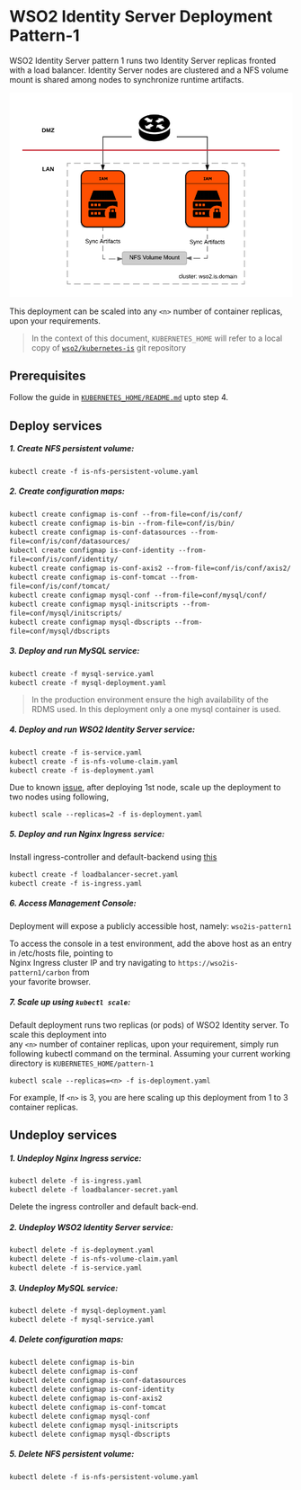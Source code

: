 # WSO2 Identity Server Deployment Pattern-1 
WSO2 Identity Server pattern 1 runs two Identity Server replicas fronted with a load balancer. Identity Server 
nodes are clustered and a NFS volume mount is shared among nodes to synchronize runtime artifacts.

![alt tag](images/pattern-1-deployment-architecture.png)

This deployment can be scaled into any `<n>` number of container replicas, upon your requirements.

>In the context of this document, `KUBERNETES_HOME` will refer to a local copy of 
[`wso2/kubernetes-is`](https://github.com/wso2/kubernetes-is/) git repository

## Prerequisites

Follow the guide in [`KUBERNETES_HOME/README.md`](../README.md) upto step 4.

## Deploy services

##### 1. Create NFS persistent volume:
```
kubectl create -f is-nfs-persistent-volume.yaml
```
##### 2. Create configuration maps:
```
kubectl create configmap is-conf --from-file=conf/is/conf/
kubectl create configmap is-bin --from-file=conf/is/bin/
kubectl create configmap is-conf-datasources --from-file=conf/is/conf/datasources/
kubectl create configmap is-conf-identity --from-file=conf/is/conf/identity/
kubectl create configmap is-conf-axis2 --from-file=conf/is/conf/axis2/
kubectl create configmap is-conf-tomcat --from-file=conf/is/conf/tomcat/
kubectl create configmap mysql-conf --from-file=conf/mysql/conf/
kubectl create configmap mysql-initscripts --from-file=conf/mysql/initscripts/
kubectl create configmap mysql-dbscripts --from-file=conf/mysql/dbscripts
```
##### 3. Deploy and run MySQL service: 
```
kubectl create -f mysql-service.yaml
kubectl create -f mysql-deployment.yaml
```
> In the production environment ensure the high availability of the RDMS used. In this deployment only a one mysql 
container is used.
##### 4. Deploy and run WSO2 Identity Server service: 
```
kubectl create -f is-service.yaml
kubectl create -f is-nfs-volume-claim.yaml
kubectl create -f is-deployment.yaml
```
Due to known [issue](https://github.com/wso2/kubernetes-is/issues/7), after deploying 1st node, scale up the 
deployment to two nodes using following,

```
kubectl scale --replicas=2 -f is-deployment.yaml
```
##### 5. Deploy and run Nginx Ingress service:
Install ingress-controller and default-backend  using [this](https://kubernetes.github.io/ingress-nginx/deploy/)
```
kubectl create -f loadbalancer-secret.yaml
kubectl create -f is-ingress.yaml
```
##### 6. Access Management Console:
Deployment will expose a publicly accessible host, namely: `wso2is-pattern1`

To access the console in a test environment, add the above host as an entry in /etc/hosts file, pointing to <br> 
Nginx Ingress cluster IP and try navigating to `https://wso2is-pattern1/carbon` from <br>
your favorite browser.

##### 7. Scale up using `kubectl scale`:
Default deployment runs two replicas (or pods) of WSO2 Identity server. To scale this deployment into <br>
any `<n>` number of container replicas, upon your requirement, simply run following kubectl 
command on the terminal. Assuming your current working directory is `KUBERNETES_HOME/pattern-1` 
```
kubectl scale --replicas=<n> -f is-deployment.yaml
```
For example, If `<n>` is 3, you are here scaling up this deployment from 1 to 3 container replicas.

## Undeploy services

##### 1. Undeploy Nginx Ingress service: 
```
kubectl delete -f is-ingress.yaml
kubectl delete -f loadbalancer-secret.yaml
```
Delete the ingress controller and default back-end.
##### 2. Undeploy WSO2 Identity Server service: 
```
kubectl delete -f is-deployment.yaml
kubectl delete -f is-nfs-volume-claim.yaml
kubectl delete -f is-service.yaml
```
##### 3. Undeploy MySQL service: 
```
kubectl delete -f mysql-deployment.yaml
kubectl delete -f mysql-service.yaml
```
##### 4. Delete configuration maps:
```
kubectl delete configmap is-bin
kubectl delete configmap is-conf
kubectl delete configmap is-conf-datasources
kubectl delete configmap is-conf-identity
kubectl delete configmap is-conf-axis2
kubectl delete configmap is-conf-tomcat
kubectl delete configmap mysql-conf
kubectl delete configmap mysql-initscripts
kubectl delete configmap mysql-dbscripts
```
##### 5. Delete NFS persistent volume:
```
kubectl delete -f is-nfs-persistent-volume.yaml
```



